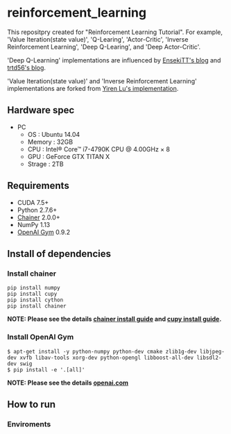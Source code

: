 # reinforcement\_learning
This repositpry created for "Reinforcement Learning Tutorial". For example, 'Value Iteration(state value)', 'Q-Learing', 'Actor-Critic', 'Inverse Reinforcement Learning', 'Deep Q-Learing', and 'Deep Actor-Critic'.

'Deep Q-Learning' implementations are influenced by [EnsekiTT's blog](http://ensekitt.hatenablog.com/entry/2016/11/28/035827) and [trtd56's blog](https://qiita.com/trtd56/items/3a09d37788d8d13ff131).

'Value Iteration(state value)' and  'Inverse Reinforcement Learning' implementations are forked from [Yiren Lu's implementation](https://github.com/stormmax/irl-imitation).



## Hardware spec
- PC
	- OS : Ubuntu 14.04
	- Memory : 32GB
	- CPU : Intel® Core™ i7-4790K CPU @ 4.00GHz × 8 
	- GPU : GeForce GTX TITAN X
	- Strage : 2TB

## Requirements
- CUDA 7.5+
- Python 2.7.6+
- [Chainer](https://github.com/pfnet/chainer) 2.0.0+
- NumPy 1.13
- [OpenAI Gym](https://github.com/openai/gym) 0.9.2

## Install of dependencies
### Install chainer
```
pip install numpy
pip install cupy
pip install cython
pip install chainer
```
**NOTE: Please see the details [chainer install guide](https://docs.chainer.org/en/v2.0.0/install.html) and [cupy install guide](https://docs-cupy.chainer.org/en/stable/install.html).**

### Install OpenAI Gym
```
$ apt-get install -y python-numpy python-dev cmake zlib1g-dev libjpeg-dev xvfb libav-tools xorg-dev python-opengl libboost-all-dev libsdl2-dev swig
$ pip install -e '.[all]'
```
**NOTE: Please see the details [openai.com](https://gym.openai.com/)**

## How to run
### Enviroments
